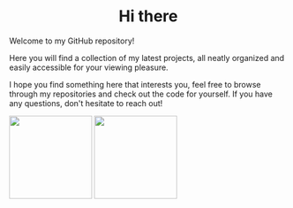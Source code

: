 <h1 style="text-align: center;">Hi there </h1>
<p1>Welcome to my GitHub repository!

Here you will find a collection of my latest projects, all neatly organized and easily accessible for your viewing pleasure.

 
 I hope you find something here that interests you, feel free to browse through my repositories and check out the code for yourself. If you have any questions, don't hesitate to reach out!
</p1>

 <img height="150em" src="https://github-readme-stats.vercel.app/api?username=dmarceli&show_icons=true&theme=tokyonight&include_all_commits=true&count_private=true"/>
 <img height="150em" src="https://github-readme-stats.vercel.app/api/top-langs/?username=dmarceli&layout=compact&langs_count=7&theme=tokyonight"/>
